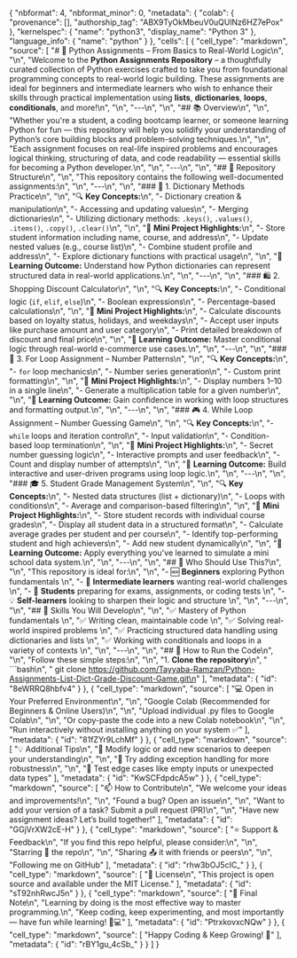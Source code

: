 {
  "nbformat": 4,
  "nbformat_minor": 0,
  "metadata": {
    "colab": {
      "provenance": [],
      "authorship_tag": "ABX9TyOkMbeuV0uQUlNz6HZ7ePox"
    },
    "kernelspec": {
      "name": "python3",
      "display_name": "Python 3"
    },
    "language_info": {
      "name": "python"
    }
  },
  "cells": [
    {
      "cell_type": "markdown",
      "source": [
        "# 🐍 Python Assignments – From Basics to Real-World Logic\n",
        "\n",
        "Welcome to the **Python Assignments Repository** – a thoughtfully curated collection of Python exercises crafted to take you from foundational programming concepts to real-world logic building. These assignments are ideal for beginners and intermediate learners who wish to enhance their skills through practical implementation using **lists**, **dictionaries**, **loops**, **conditionals**, and more!\n",
        "\n",
        "---\n",
        "\n",
        "## 📚 Overview\n",
        "\n",
        "Whether you're a student, a coding bootcamp learner, or someone learning Python for fun — this repository will help you solidify your understanding of Python’s core building blocks and problem-solving techniques.\n",
        "\n",
        "Each assignment focuses on real-life inspired problems and encourages logical thinking, structuring of data, and code readability — essential skills for becoming a Python developer.\n",
        "\n",
        "---\n",
        "\n",
        "## 📂 Repository Structure\n",
        "\n",
        "This repository contains the following well-documented assignments:\n",
        "\n",
        "---\n",
        "\n",
        "### 🧠 1. Dictionary Methods Practice\n",
        "\n",
        "🔍 **Key Concepts:**\n",
        "- Dictionary creation & manipulation\n",
        "- Accessing and updating values\n",
        "- Merging dictionaries\n",
        "- Utilizing dictionary methods: `.keys()`, `.values()`, `.items()`, `.copy()`, `.clear()`\n",
        "\n",
        "📌 **Mini Project Highlights:**\n",
        "- Store student information including name, course, and address\n",
        "- Update nested values (e.g., course list)\n",
        "- Combine student profile and address\n",
        "- Explore dictionary functions with practical usage\n",
        "\n",
        "🧾 **Learning Outcome:** Understand how Python dictionaries can represent structured data in real-world applications.\n",
        "\n",
        "---\n",
        "\n",
        "### 🛍️ 2. Shopping Discount Calculator\n",
        "\n",
        "🔍 **Key Concepts:**\n",
        "- Conditional logic (`if`, `elif`, `else`)\n",
        "- Boolean expressions\n",
        "- Percentage-based calculations\n",
        "\n",
        "📌 **Mini Project Highlights:**\n",
        "- Calculate discounts based on loyalty status, holidays, and weekdays\n",
        "- Accept user inputs like purchase amount and user category\n",
        "- Print detailed breakdown of discount and final price\n",
        "\n",
        "🧾 **Learning Outcome:** Master conditional logic through real-world e-commerce use cases.\n",
        "\n",
        "---\n",
        "\n",
        "### 🔢 3. For Loop Assignment – Number Patterns\n",
        "\n",
        "🔍 **Key Concepts:**\n",
        "- `for` loop mechanics\n",
        "- Number series generation\n",
        "- Custom print formatting\n",
        "\n",
        "📌 **Mini Project Highlights:**\n",
        "- Display numbers 1–10 in a single line\n",
        "- Generate a multiplication table for a given number\n",
        "\n",
        "🧾 **Learning Outcome:** Gain confidence in working with loop structures and formatting output.\n",
        "\n",
        "---\n",
        "\n",
        "### 🎮 4. While Loop Assignment – Number Guessing Game\n",
        "\n",
        "🔍 **Key Concepts:**\n",
        "- `while` loops and iteration control\n",
        "- Input validation\n",
        "- Condition-based loop termination\n",
        "\n",
        "📌 **Mini Project Highlights:**\n",
        "- Secret number guessing logic\n",
        "- Interactive prompts and user feedback\n",
        "- Count and display number of attempts\n",
        "\n",
        "🧾 **Learning Outcome:** Build interactive and user-driven programs using loop logic.\n",
        "\n",
        "---\n",
        "\n",
        "### 🎓 5. Student Grade Management System\n",
        "\n",
        "🔍 **Key Concepts:**\n",
        "- Nested data structures (list + dictionary)\n",
        "- Loops with conditions\n",
        "- Average and comparison-based filtering\n",
        "\n",
        "📌 **Mini Project Highlights:**\n",
        "- Store student records with individual course grades\n",
        "- Display all student data in a structured format\n",
        "- Calculate average grades per student and per course\n",
        "- Identify top-performing student and high achievers\n",
        "- Add new student dynamically\n",
        "\n",
        "🧾 **Learning Outcome:** Apply everything you've learned to simulate a mini school data system.\n",
        "\n",
        "---\n",
        "\n",
        "## 🧠 Who Should Use This?\n",
        "\n",
        "This repository is ideal for:\n",
        "\n",
        "- 🆕 **Beginners** exploring Python fundamentals  \n",
        "- 🎯 **Intermediate learners** wanting real-world challenges  \n",
        "- 🧪 **Students** preparing for exams, assignments, or coding tests  \n",
        "- 💡 **Self-learners** looking to sharpen their logic and structure  \n",
        "\n",
        "---\n",
        "\n",
        "## 💼 Skills You Will Develop\n",
        "\n",
        "✅ Mastery of Python fundamentals  \n",
        "✅ Writing clean, maintainable code  \n",
        "✅ Solving real-world inspired problems  \n",
        "✅ Practicing structured data handling using dictionaries and lists  \n",
        "✅ Working with conditionals and loops in a variety of contexts  \n",
        "\n",
        "---\n",
        "\n",
        "## 🚀 How to Run the Code\n",
        "\n",
        "Follow these simple steps:\n",
        "\n",
        "1. **Clone the repository**\n",
        "   ```bash\n",
        "   git clone https://github.com/Tayyaba-Ramzan/Python-Assignments-List-Dict-Grade-Discount-Game.git\n"
      ],
      "metadata": {
        "id": "8eWRRQ8hbfv4"
      }
    },
    {
      "cell_type": "markdown",
      "source": [
        "💻 Open in Your Preferred Environment\n",
        "\n",
        "Google Colab (Recommended for Beginners & Online Users)\n",
        "\n",
        "Upload individual .py files to Google Colab\n",
        "\n",
        "Or copy-paste the code into a new Colab notebook\n",
        "\n",
        "Run interactively without installing anything on your system ✅"
      ],
      "metadata": {
        "id": "81fZYr9LchMf"
      }
    },
    {
      "cell_type": "markdown",
      "source": [
        "💡 Additional Tips\n",
        "💬 Modify logic or add new scenarios to deepen your understanding\n",
        "\n",
        "📁 Try adding exception handling for more robustness\n",
        "\n",
        "🧩 Test edge cases like empty inputs or unexpected data types"
      ],
      "metadata": {
        "id": "KwSCFdpdcA5w"
      }
    },
    {
      "cell_type": "markdown",
      "source": [
        "📫 How to Contribute\n",
        "We welcome your ideas and improvements!\n",
        "\n",
        "Found a bug? Open an issue\n",
        "\n",
        "Want to add your version of a task? Submit a pull request (PR)\n",
        "\n",
        "Have new assignment ideas? Let’s build together!"
      ],
      "metadata": {
        "id": "GGjVrXW2cE-H"
      }
    },
    {
      "cell_type": "markdown",
      "source": [
        "⭐ Support & Feedback\n",
        "If you find this repo helpful, please consider:\n",
        "\n",
        "Starring 🌟 the repo\n",
        "\n",
        "Sharing 📤 it with friends or peers\n",
        "\n",
        "Following me on GitHub"
      ],
      "metadata": {
        "id": "rhw3bOJ5cIC_"
      }
    },
    {
      "cell_type": "markdown",
      "source": [
        "📘 License\n",
        "This project is open source and available under the MIT License."
      ],
      "metadata": {
        "id": "sT92nhRwcJ5n"
      }
    },
    {
      "cell_type": "markdown",
      "source": [
        "📣 Final Note\n",
        "Learning by doing is the most effective way to master programming.\n",
        "Keep coding, keep experimenting, and most importantly — have fun while learning! 🧠💻"
      ],
      "metadata": {
        "id": "PtrxkovxcNQw"
      }
    },
    {
      "cell_type": "markdown",
      "source": [
        "Happy Coding & Keep Growing! 🚀"
      ],
      "metadata": {
        "id": "rBY1gu_4cSb_"
      }
    }
  ]
}